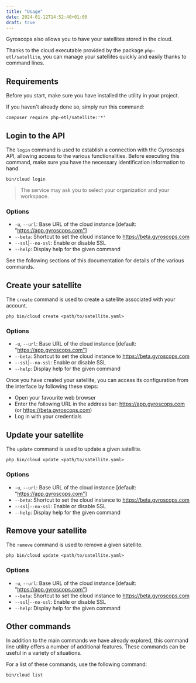 ```yaml
---
title: "Usage"
date: 2024-01-12T14:52:40+01:00
draft: true
---
```


Gyroscops also allows you to have your satellites stored in the cloud.

Thanks to the cloud executable provided by the package `php-etl/satellite`,
you can manage your satellites quickly and easily thanks to command lines.

## Requirements

Before you start, make sure you have installed the utility in your project.

If you haven't already done so, simply run this command:

```shell
composer require php-etl/satellite:'*'
```

## Login to the API

The `login` command is used to establish a connection with the Gyroscops API, allowing access to the various functionalities.
Before executing this command, make sure you have the necessary identification information to hand.

```shell
bin/cloud login
```

> The service may ask you to select your organization and your workspace.

### Options
- `-u`, `--url`: Base URL of the cloud instance [default: "https://app.gyroscops.com"]
- `--beta`: Shortcut to set the cloud instance to https://beta.gyroscops.com
- `--ssl`|`--no-ssl`: Enable or disable SSL
- `--help`:  Display help for the given command

See the following sections of this documentation for details of the various commands.

## Create your satellite

The `create` command is used to create a satellite associated with your account.

```shell
php bin/cloud create <path/to/satellite.yaml>
```

### Options
- `-u`, `--url`: Base URL of the cloud instance [default: "https://app.gyroscops.com"]
- `--beta`: Shortcut to set the cloud instance to https://beta.gyroscops.com
- `--ssl`|`--no-ssl`: Enable or disable SSL
- `--help`:  Display help for the given command

Once you have created your satellite, you can access its configuration from the interface by following these steps:

- Open your favourite web browser
- Enter the following URL in the address bar: https://app.gyroscops.com (or https://beta.gyroscops.com)
- Log in with your credentials

## Update your satellite

The `update` command is used to update a given satellite.

```shell
php bin/cloud update <path/to/satellite.yaml>
```

### Options
- `-u`, `--url`: Base URL of the cloud instance [default: "https://app.gyroscops.com"]
- `--beta`: Shortcut to set the cloud instance to https://beta.gyroscops.com
- `--ssl`|`--no-ssl`: Enable or disable SSL
- `--help`:  Display help for the given command

## Remove your satellite

The `remove` command is used to remove a given satellite.

```shell
php bin/cloud update <path/to/satellite.yaml>
```

### Options
- `-u`, `--url`: Base URL of the cloud instance [default: "https://app.gyroscops.com"]
- `--beta`: Shortcut to set the cloud instance to https://beta.gyroscops.com
- `--ssl`|`--no-ssl`: Enable or disable SSL
- `--help`:  Display help for the given command

## Other commands

In addition to the main commands we have already explored, this command line utility offers a number of additional features. 
These commands can be useful in a variety of situations. 

For a list of these commands, use the following command:

```shell
bin/cloud list
```
